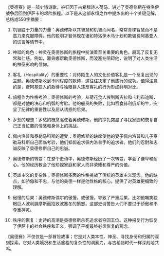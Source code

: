 《奥德赛》是一部史诗诗歌，被归因于古希腊诗人荷马，讲述了奥德修斯在特洛伊战争后回到伊萨卡的艰险旅程。以下是从这部永恒之作中提炼出的十个关键见解，总结成550字摘要：

1. 机智胜于力量的力量：奥德修斯以其智慧和机智而闻名，常常青睐智慧而不是蛮力来克服障碍。他的聪明才智体现在诸如特洛伊木马计划和欺骗费阿基亚人的谎言等情节中。

2. 神祗的角色：神灵在奥德修斯的旅程中扮演着至关重要的角色，展现了反复无常和仁慈。例如，雅典娜帮助奥德修斯，而波塞冬阻碍他，说明了对人类生活的神圣影响的信仰。

3. 客礼（Hospitality）的重要性：对待陌生人的文化价值客礼是一个反复出现的主题。奥德修斯收到不同程度的款待，这往往决定了他旅行的成功。值得注意的是，费阿基亚人的款待与独眼巨人违反客礼的行为形成鲜明对比。

4. 旅程作为性格考验：奥德修斯的考验，从荷花食人族到斯吉拉和卡利布迪斯，都是对他的决心和机智的考验。他的船员的失败，比如吞食赫利俄斯的牛，突显了纪律的重要性以及屈从诱惑的后果。

5. 乡愁的理想：乡愁的概念驱使着奥德修斯。他的挣扎突显了寻找家园和恢复自己正当位置的情感和身体上的挑战。

6. 佩内洛普和泰勒马科斯的遭受：奥德修斯的缺席使他的妻子佩内洛普和儿子泰勒马科斯自己面临考验，他们抵御追求佩内洛普手的追求者。他们的忍耐和忠诚反映了奥德修斯自己的忠诚。

7. 奥德修斯的转变：在整个史诗中，奥德修斯经历了一次转变，学会了谦卑和耐心。他的经历教会了他珍视家庭和家人而非荣耀和尊严的价值。

8. 英雄主义的复杂性：奥德修斯多面的性格挑战了传统的英雄主义观念。他的缺点，如骄傲和不忠，与他的美德一样是他性格的核心，提供了对英雄更细致的理解。

9. 傲慢的后果：奥德修斯偶尔的傲慢，或傲慢，导致了严重后果，比如他嘲笑独眼巨人波利腓摩斯而招致波塞冬的愤怒。这部史诗警告人们不要过于骄傲和不尊重神灵。

10. 秩序的恢复：史诗的高潮是奥德修斯杀死追求者夺回王位。这种报复行为恢复了伊萨卡的社会秩序和正义，强调了平衡最终必须恢复的观念。

《奥德赛》不仅仅是一部冒险故事；它是对人类本性、神圣、寻找身份和归属的深刻探索。它对人类境况和生活旅程的复杂性的洞察力，与古希腊时代一样深刻地共鸣。
